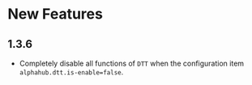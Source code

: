 # New Features

## 1.3.6

- Completely disable all functions of `DTT` when the configuration item `alphahub.dtt.is-enable=false`.